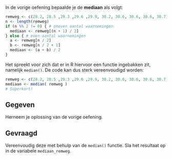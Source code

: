 In de vorige oefening bepaalde je de **mediaan** als volgt:

```R
remweg <- c(28.2, 28.5 ,29.3 ,29.6 ,29.9, 30.2, 30.6, 30.6, 30.6, 30.7)
n <- length(remweg)
if (n %% 2 != 0) { # oneven aantal waarnemingen
  mediaan <- remweg[(n + 1) / 2]
} else { # even aantal waarnemingen
  a <- remweg[n / 2]
  b <- remweg[n / 2 + 1]
  mediaan <- (a + b) / 2
}
```

Het spreekt voor zich dat er in R hiervoor een functie ingebakken zit, namelijk `median()`. De code kan dus sterk vereenvoudigd worden:

```R
remweg <- c(28.2, 28.5 ,29.3 ,29.6 ,29.9, 30.2, 30.6, 30.6, 30.6, 30.7)
mediaan <- median( remweg )
# Superkort!
```

## Gegeven

Herneem je oplossing van de vorige oefening.

## Gevraagd

Vereenvoudig deze met behulp van de `median()` functie. Sla het resultaat op in de variabele `mediaan_remweg`.